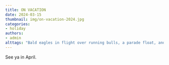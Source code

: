 ```yaml
---
title: ON VACATION
date: 2024-03-15
thumbnail: img/on-vacation-2024.jpg
categories:
- holiday
authors:
- admin
alttags: "Bald eagles in flight over running bulls, a parade float, and London landmarks—a symbolic preview of events happening in A..."
---
```

See ya in April.